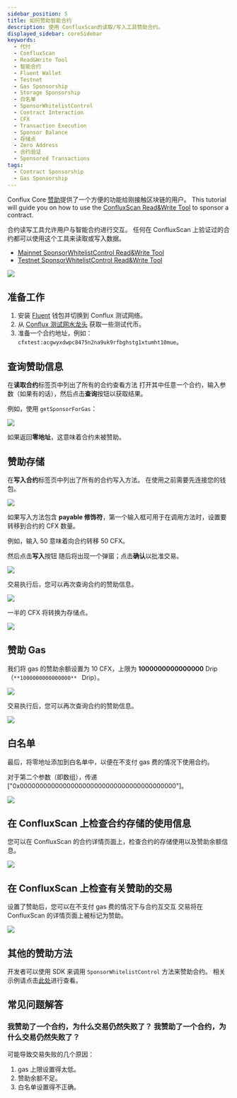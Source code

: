 ```yaml
---
sidebar_position: 5
title: 如何赞助智能合约
description: 使用 ConfluxScan的读取/写入工具赞助合约。
displayed_sidebar: coreSidebar
keywords:
  - 代付
  - ConfluxScan
  - Read&Write Tool
  - 智能合约
  - Fluent Wallet
  - Testnet
  - Gas Sponsorship
  - Storage Sponsorship
  - 白名单
  - SponsorWhitelistControl
  - Contract Interaction
  - CFX
  - Transaction Execution
  - Sponsor Balance
  - 存储点
  - Zero Address
  - 合约验证
  - Sponsored Transactions
tags:
  - Contract Sponsorship
  - Gas Sponsorship
---
```


Conflux Core [赞助](../core-space-basics/sponsor-mechanism.md)提供了一个方便的功能给刚接触区块链的用户。 This tutorial will guide you on how to use the [ConfluxScan Read&Write Tool](https://www.confluxscan.org/address/cfx:aaejuaaaaaaaaaaaaaaaaaaaaaaaaaaaaegg2r16ar?tab=contract-viewer) to sponsor a contract.

合约读写工具允许用户与智能合约进行交互。 任何在 ConfluxScan 上验证过的合约都可以使用这个工具来读取或写入数据。

- [Mainnet SponsorWhitelistControl Read&Write Tool](https://www.confluxscan.org/address/cfx:aaejuaaaaaaaaaaaaaaaaaaaaaaaaaaaaegg2r16ar?tab=contract-viewer)
- [Testnet SponsorWhitelistControl Read&Write Tool](https://testnet.confluxscan.org/address/cfxtest:aaejuaaaaaaaaaaaaaaaaaaaaaaaaaaaaeprn7v0eh?tab=contract-viewer)

![](./imgs/sponsor/sponsor-read-methods.png)

## 准备工作

1. 安装 [Fluent](https://fluentwallet.com/) 钱包并切换到 Conflux 测试网络。
2. 从 [Conflux 测试网水龙头](https://faucet.confluxnetwork.org/) 获取一些测试代币。
3. 准备一个合约地址，例如：`cfxtest:acgwyxdwpc8475n2na9uk9rfbghstg1xtumht10mue`。

## 查询赞助信息

在**读取合约**标签页中列出了所有的合约查看方法 打开其中任意一个合约，输入参数（如果有的话），然后点击**查询**按钮以获取结果。

例如，使用 `getSponsorForGas`：

![](./imgs/sponsor/query-gas-sponsor.png)

如果返回**零地址**，这意味着合约未被赞助。

## 赞助存储

在**写入合约**标签页中列出了所有的合约写入方法。 在使用之前需要先连接您的钱包。

![](./imgs/sponsor/set-collateral-sponsor.png)

如果写入方法包含 **payable 修饰符**，第一个输入框可用于在调用方法时，设置要转移到合约的 CFX 数量。

例如，输入 50 意味着向合约转移 50 CFX。

然后点击**写入**按钮 随后将出现一个弹窗；点击**确认**以批准交易。

![](./imgs/sponsor/set-collateral-sponsor-popup.png)

交易执行后，您可以再次查询合约的赞助信息。

![](./imgs/sponsor/query-sponsor-storage-balance.png)

一半的 CFX 将转换为存储点。

![](./imgs/sponsor/query-storage-points.png)

## 赞助 Gas

我们将 gas 的赞助余额设置为 10 CFX，上限为 **1000000000000000** Drip（`**1000000000000000** ` Drip）。

![](./imgs/sponsor/set-gas-sponsor.png)

交易执行后，您可以再次查询合约的赞助信息。

![](./imgs/sponsor/query-sponsor-gas-balance.png)

## 白名单

最后，将零地址添加到白名单中，以便在不支付 gas 费的情况下使用合约。

对于第二个参数（即数组），传递 ["0x0000000000000000000000000000000000000000"]。

![](./imgs/sponsor/add-zero-address-whitelist.png)

## 在 ConfluxScan 上检查合约存储的使用信息

您可以在 ConfluxScan 的合约详情页面上，检查合约的存储使用以及赞助余额信息。

![](./imgs/sponsor/contract-detail-page.jpg)

## 在 ConfluxScan 上检查有关赞助的交易

设置了赞助后，您可以在不支付 gas 费的情况下与合约互交互 交易将在 ConfluxScan 的详情页面上被标记为赞助。

![](./imgs/sponsor/tx-is-sponsored.jpg)

## 其他的赞助方法

开发者可以使用 SDK 来调用 `SponsorWhitelistControl` 方法来赞助合约。 相关示例请点击[此处](../core-space-basics/internal-contracts/sponsor-whitelist-control.md#how-to-sponsor-a-contract)进行查看。

## 常见问题解答

### 我赞助了一个合约，为什么交易仍然失败了？ 我赞助了一个合约，为什么交易仍然失败了？

可能导致交易失败的几个原因：

1. gas 上限设置得太低。
2. 赞助余额不足。
3. 白名单设置得不正确。

